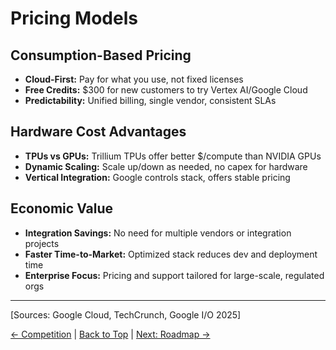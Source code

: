 # Pricing Models

## Consumption-Based Pricing
- **Cloud-First:** Pay for what you use, not fixed licenses
- **Free Credits:** $300 for new customers to try Vertex AI/Google Cloud
- **Predictability:** Unified billing, single vendor, consistent SLAs

## Hardware Cost Advantages
- **TPUs vs GPUs:** Trillium TPUs offer better $/compute than NVIDIA GPUs
- **Dynamic Scaling:** Scale up/down as needed, no capex for hardware
- **Vertical Integration:** Google controls stack, offers stable pricing

## Economic Value
- **Integration Savings:** No need for multiple vendors or integration projects
- **Faster Time-to-Market:** Optimized stack reduces dev and deployment time
- **Enterprise Focus:** Pricing and support tailored for large-scale, regulated orgs

---
[Sources: Google Cloud, TechCrunch, Google I/O 2025]

[← Competition](./competition.md) | [Back to Top](./index.md) | [Next: Roadmap →](./roadmap.md) 